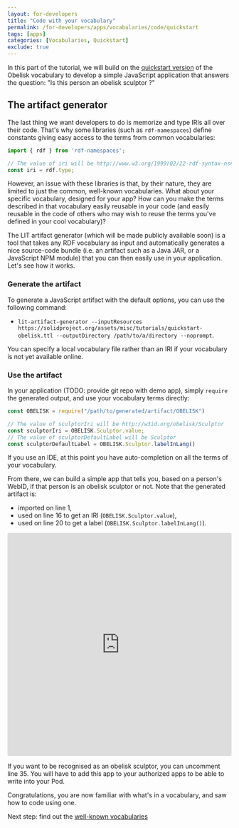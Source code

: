 ```yaml
---
layout: for-developers
title: "Code with your vocabulary"
permalink: /for-developers/apps/vocabularies/code/quickstart
tags: [apps]
categories: [Vocabularies, Quickstart]
exclude: true
---
```


In this part of the tutorial, we will build on the [quickstart version](https://solidproject.org/assets/misc/tutorials/quickstart-obelisk.ttl) of the Obelisk vocabulary to develop a simple JavaScript application that answers the question: "Is this person an obelisk sculptor ?"

## The artifact generator

The last thing we want developers to do is memorize and type IRIs all over their code. That's why some libraries (such as `rdf-namespaces`) define constants giving easy access to the terms from common vocabularies:
```javascript
import { rdf } from 'rdf-namespaces';

// The value of iri will be http://www.w3.org/1999/02/22-rdf-syntax-ns#type.
const iri = rdf.type;
```
However, an issue with these libraries is that, by their nature, they are limited to just the common, well-known vocabularies. What about your specific vocabulary, designed for your app? How can you make the terms described in that vocabulary easily reusable in your code (and easily reusable in the code of others who may wish to reuse the terms you've defined in your cool vocabulary)?

The LIT artifact generator (which will be made publicly available soon) is a tool that takes any RDF vocabulary as input and automatically generates a nice source-code bundle (i.e. an artifact such as a Java JAR, or a JavaScript NPM module) that you can then easily use in your application. Let's see how it works.

### Generate the artifact

To generate a JavaScript artifact with the default options, you can use the following command:
- `lit-artifact-generator --inputResources https://solidproject.org/assets/misc/tutorials/quickstart-obelisk.ttl --outputDirectory /path/to/a/directory --noprompt`.

You can specify a local vocabulary file rather than an IRI if your vocabulary is not yet available online.

### Use the artifact

In your application (TODO: provide git repo with demo app), simply `require` the generated output, and use your vocabulary terms directly:
```javascript
const OBELISK = require("/path/to/generated/artifact/OBELISK")

// The value of sculptorIri will be http://w3id.org/obelisk/Sculptor
const sculptorIri = OBELISK.Sculptor.value;
// The value of sculptorDefaultLabel will be Sculptor
const sculptorDefaultLabel = OBELISK.Sculptor.labelInLang()
```
If you use an IDE, at this point you have auto-completion on all the terms of your vocabulary.

From there, we can build a simple app that tells you, based on a person's WebID, if that person is an obelisk sculptor or not. Note that the generated artifact is:
- imported on line 1,
- used on line 16 to get an IRI (`OBELISK.Sculptor.value`),
- used on line 20 to get a label (`OBELISK.Sculptor.labelInLang()`).

<iframe src="https://codesandbox.io/embed/lit-using-generated-artifact-8vfyf?fontsize=14" title="lit-using-generated-artifact" allow="geolocation; microphone; camera; midi; vr; accelerometer; gyroscope; payment; ambient-light-sensor; encrypted-media; usb" style="width:100%; height:500px; border:0; border-radius: 4px; overflow:hidden;" sandbox="allow-modals allow-forms allow-popups allow-scripts allow-same-origin"></iframe>

If you want to be recognised as an obelisk sculptor, you can uncomment line 35. You will have to add this app to your authorized apps to be able to write into your Pod.

Congratulations, you are now familiar with what's in a vocabulary, and saw how to code using one.

Next step: find out the [well-known vocabularies](/for-developers/apps/vocabularies/well-known)
